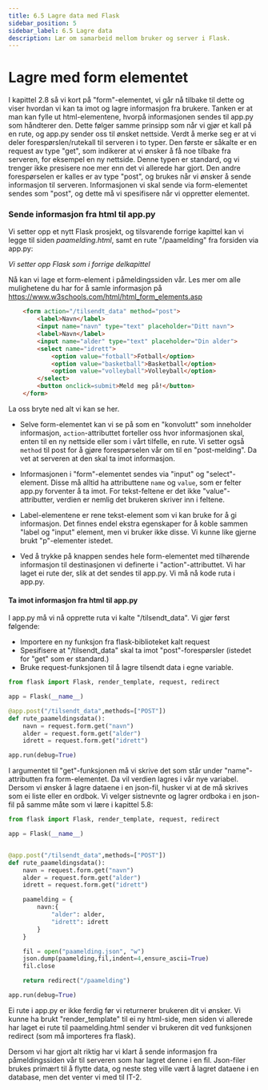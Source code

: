 ```yaml
---
title: 6.5 Lagre data med Flask
sidebar_position: 5
sidebar_label: 6.5 Lagre data
description: Lær om samarbeid mellom bruker og server i Flask.
---
```


# Lagre med form elementet



I kapittel 2.8 så vi kort på "form"-elementet, vi går nå tilbake til dette og viser hvordan vi kan ta imot og lagre informasjon fra brukere. Tanken er at man kan fylle ut html-elementene, hvorpå informasjonen sendes til app.py som håndterer den. Dette følger samme prinsipp som når vi gjør et kall på en rute, og app.py sender oss til ønsket nettside. Verdt å merke seg er at vi deler forespørslen/rutekall til serveren i to typer. Den første er såkalte er en request av type "get", som indikerer at vi ønsker å få noe tilbake fra serveren, for eksempel en ny nettside. Denne typen er standard, og vi trenger ikke presisere noe mer enn det vi allerede har gjort. Den andre forespørselen er kalles er av type "post", og brukes når vi ønsker å sende informasjon til serveren. Informasjonen vi skal sende via form-elementet sendes som "post", og dette må vi spesifisere når vi oppretter elementet. 

### Sende informasjon fra html til app.py

Vi setter opp et nytt Flask prosjekt, og tilsvarende forrige kapittel kan vi legge til siden *paamelding.html*, samt en rute "/paamelding" fra forsiden via app.py:


*Vi setter opp Flask som i forrige delkapittel*

Nå kan vi lage et form-element i påmeldingssiden vår. Les mer om alle mulighetene du har for å samle informasjon på https://www.w3schools.com/html/html_form_elements.asp

```html
    <form action="/tilsendt_data" method="post">
        <label>Navn</label>
        <input name="navn" type="text" placeholder="Ditt navn">
        <label>Navn</label>
        <input name="alder" type="text" placeholder="Din alder">
        <select name="idrett">
            <option value="fotball">Fotball</option>
            <option value="basketball">Basketball</option>
            <option value="volleyball">Volleyball</option>
        </select>
        <button onclick=submit>Meld meg på!</button>
    </form>
```

La oss bryte ned alt vi kan se her. 
- Selve form-elementet kan vi se på som en "konvolutt" som inneholder informasjon, `action`-attributtet forteller oss hvor informasjonen skal, enten til en ny nettside eller som i vårt tilfelle, en rute. Vi setter også `method` til post for å gjøre forespørselen vår om til en "post-melding". Da vet at serveren at den skal ta imot informasjon.

- Informasjonen i "form"-elementet sendes via "input" og "select"-element. Disse må alltid ha attributtene `name` og `value`, som er felter app.py forventer å ta imot. For tekst-feltene er det ikke "value"-attributter, verdien er nemlig det brukeren skriver inn i feltene.

- Label-elementene er rene tekst-element som vi kan bruke for å gi informasjon. Det finnes endel ekstra egenskaper for å koble sammen "label og "input" element, men vi bruker ikke disse. Vi kunne like gjerne brukt "p"-elementer istedet.

- Ved å trykke på knappen sendes hele form-elementet med tilhørende informasjon til destinasjonen vi definerte i "action"-attributtet. Vi har laget ei rute der, slik at det sendes til app.py. Vi må nå kode ruta i app.py. 

#### Ta imot informasjon fra html til app.py

I app.py må vi nå opprette ruta vi kalte "/tilsendt_data". Vi gjør først følgende:

- Importere en ny funksjon fra flask-biblioteket kalt request
- Spesifisere at "/tilsendt_data" skal ta imot "post"-forespørsler (istedet for "get" som er standard.)
- Bruke request-funksjonen til å lagre tilsendt data i egne variable.

```python
from flask import Flask, render_template, request, redirect

app = Flask(__name__)

@app.post("/tilsendt_data",methods=["POST"])
def rute_paameldingsdata():
    navn = request.form.get("navn")
    alder = request.form.get("alder")
    idrett = request.form.get("idrett")

app.run(debug=True)
```

I argumentet til "get"-funksjonen må vi skrive det som står under "name"-attributten fra form-elementet. Da vil verdien lagres i vår nye variabel. Dersom vi ønsker å lagre dataene i en json-fil, husker vi at de må skrives som ei liste eller en ordbok. Vi velger sistnevnte og lagrer ordboka i en json-fil på samme måte som vi lære i kapittel 5.8:

```python
from flask import Flask, render_template, request, redirect

app = Flask(__name__)


@app.post("/tilsendt_data",methods=["POST"])
def rute_paameldingsdata():
    navn = request.form.get("navn")
    alder = request.form.get("alder")
    idrett = request.form.get("idrett")

    paamelding = {
        navn:{
            "alder": alder,
            "idrett": idrett
        }
    }

    fil = open("paamelding.json", "w")
    json.dump(paamelding,fil,indent=4,ensure_ascii=True)
    fil.close

    return redirect("/paamelding")

app.run(debug=True)
```

Ei rute i app.py er ikke ferdig før vi returnerer brukeren dit vi ønsker. Vi kunne ha brukt "render_template" til ei ny html-side, men siden vi allerede har laget ei rute til paamelding.html sender vi brukeren dit ved funksjonen redirect (som må importeres fra flask).

Dersom vi har gjort alt riktig har vi klart å sende informasjon fra påmeldingssiden vår til serveren som har lagret denne i en fil. Json-filer brukes primært til å flytte data, og neste steg ville vært å lagret dataene i en database, men det venter vi med til IT-2.


